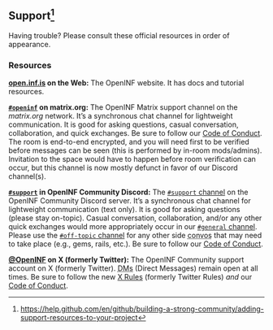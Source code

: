 ## Support[^1]

Having trouble? Please consult these official resources in order of appearance.

### Resources

**[open.inf.is][docs-site] on the Web:** The OpenINF website. It has docs and
tutorial resources.

**[`#openinf`][matrix-channel] on matrix.org:** The OpenINF Matrix support
channel on the _matrix.org_ network. It’s a synchronous chat channel for
lightweight communication. It is good for asking questions, casual
conversation, collaboration, and quick exchanges. Be sure to follow our [Code of
Conduct][coc]. The room is end-to-end encrypted, and you will need first to be
verified before messages can be seen (this is performed by in-room mods/admins).
Invitation to the space would have to happen before room verification can occur,
but this channel is now mostly defunct in favor of our Discord channel(s).

**[`#support`][discord-support-channel] in OpenINF Community Discord:** The
[`#support` channel][] on the OpenINF Community Discord server. It’s a
synchronous chat channel for lightweight communication (text only). It is good
for asking questions (please stay on-topic). Casual conversation, collaboration,
and/or any other quick exchanges would more appropriately occur in our
[`#general` channel][]. Please use the [`#off-topic` channel][] for any other
side <abbr title="conversations">convos</abbr> that may need to take place
(e.g., gems, rails, etc.). Be sure to follow our [Code of Conduct][coc].

**[@OpenINF][x-twitter-account] on X (formerly Twitter):** The OpenINF Community
support account on X (formerly Twitter).
<abbr title="Direct Messages">DMs</abbr> (Direct Messages) remain open at all
times. Be sure to follow the new [X Rules][x-twitter-rules] (formerly Twitter
Rules) _and_ our [Code of Conduct][coc].

<!-- BEGIN LINK DEFINITIONS -->

[^1]:
    <https://help.github.com/en/github/building-a-strong-community/adding-support-resources-to-your-project>

[coc]: ./CODE_OF_CONDUCT.md
[discord-support-channel]: https://discord.gg/CYJSYxjN
[`#off-topic` channel]: https://discord.gg/FfdVR2Bj
[`#support` channel]: https://discord.gg/CYJSYxjN
[`#general` channel]: https://discord.gg/9jYXBpVQ
[docs-site]: https://open.inf.is
[matrix-channel]: https://matrix.to/#/#openinf:matrix.org
[x-twitter-account]: https://twitter.com/OpenINF
[x-twitter-rules]: https://help.twitter.com/en/rules-and-policies/x-rules

<!-- END LINK DEFINITIONS -->
